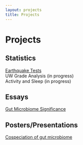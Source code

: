 ```yaml
---
layout: projects
title: Projects
---
```


# Projects
## Statistics
<a href="/projects/earthquaketests" target="_blank">Earthquake Tests</a>  
UW Grade Analysis (in progress) <br>
Activity and Sleep (in progress)

## Essays
<a href="/projects/gutmicrobiome" target="_blank">Gut Microbiome Significance</a>

## Posters/Presentations
<a href="/projects/gutposter" target="_blank">Cospeciation of gut microbiome</a>
	